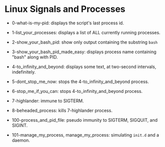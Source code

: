 # Linux Signals and Processes

* 0-what-is-my-pid: displays the script's last process id.

* 1-list_your_processes: displays a list of ALL currently running processes.

* 2-show_your_bash_pid: show only output containing the substring `bash`

* 3-show_your_bash_pid_made_easy: displays process name containing "bash" along with PID.

* 4-to_infinity_and_beyond: displays some text, at two-second intervals, indefinitely.

* 5-dont_stop_me_now: stops the 4-to_infinity_and_beyond process.

* 6-stop_me_if_you_can: stops 4-to_infinity_and_beyond process.

* 7-highlander: immune to SIGTERM.

* 8-beheaded_process: kills 7-highlander process.

* 100-process_and_pid_file: pseudo immunity to SIGTERM, SIGQUIT, and SIGINT.

* 101-manage_my_process, manage_my_process: simulating `init.d` and a daemon.


